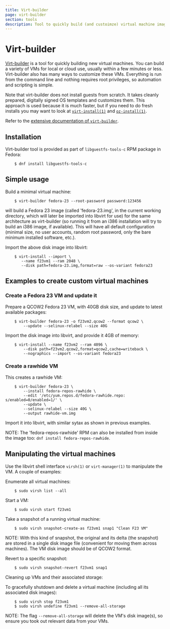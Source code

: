 ```yaml
---
title: Virt-builder
page: virt-builder
section: tools
description: Tool to quickly build (and custoimze) virtual machine images
---
```


# Virt-builder

[Virt-builder](http://libguestfs.org/virt-builder.1.html) is a tool for
quickly building new virtual machines. You can build a variety of VMs
for local or cloud use, usually within a few minutes or less.
Virt-builder also has many ways to customize these VMs. Everything is
run from the command line and nothing requires root privileges, so
automation and scripting is simple.

Note that virt-builder does not install guests from scratch. It takes
cleanly prepared, digitally signed OS templates and customizes them.
This approach is used because it is much faster, but if you need to do
fresh installs you may want to look at
[`virt-install(1)`](https://github.com/virt-manager/virt-manager/blob/master/man/virt-install.pod)
and
[`oz-install(1)`](https://github.com/clalancette/oz/wiki/oz-install).

Refer to the [extensive
documentation of `virt-builder`](http://libguestfs.org/virt-builder.1.html).

## Installation

Virt-builder tool is provided as part of `libguestfs-tools-c` RPM
package in Fedora:

```
    $ dnf install libguestfs-tools-c
```

## Simple usage

Build a minimal virtual machine:

```
    $ virt-builder fedora-23 --root-password password:123456
```

will build a Fedora 23 image (called 'fedora-23.img', in the current
working directory, which will later be imported into libvirt for use)
for the same architecture as virt-builder (so running it from an i386
installation will try to build an i386 image, if available).  This will
have all default configuration (minimal size, no user accounts, random
root password, only the bare minimum installed software, etc.).

Import the above disk image into libvirt:

```
    $ virt-install --import \
       --name f23vm1 --ram 2048 \
       --disk path=fedora-23.img,format=raw --os-variant fedora23
```

## Examples to create custom virtual machines

###  Create a Fedora 23 VM and update it

Prepare a QCOW2 Fedora 23 VM, with 40GB disk size, and update to latest
available packages:

```
    $ virt-builder fedora-23 -o f23vm2.qcow2 --format qcow2 \
        --update --selinux-relabel --size 40G
```

Import the disk image into libvirt, and provide it 4GB of memory:
```
    $ virt-install --name f23vm2 --ram 4096 \
        --disk path=f23vm2.qcow2,format=qcow2,cache=writeback \
        --nographics --import --os-variant fedora23
```

### Create a rawhide VM

This creates a rawhide VM:

```
    $ virt-builder fedora-23 \
        --install fedora-repos-rawhide \
        --edit '/etc/yum.repos.d/fedora-rawhide.repo: s/enabled=0/enabled=1/' \
        --update \
        --selinux-relabel --size 40G \
        --output rawhide-vm.img
```

Import it into libvirt, with similar sytax as shown in previous examples.

NOTE: The 'fedora-repos-rawhide' RPM can also be installed from
inside the image too: `dnf install fedora-repos-rawhide`.

## Manipulating the virtual machines

Use the libvirt shell interface `virsh(1)` or `virt-manager(1)` to
manipulate the VM.  A couple of examples:

Enumerate all virtual machines:

```
    $ sudo virsh list --all
```

Start a VM:

```
    $ sudo virsh start f23vm1
```

Take a snapshot of a running virtual machine:

```
    $ sudo virsh snapshot-create-as f23vm1 snap1 "Clean F23 VM"
```

NOTE: With this kind of snapshot, the original and its delta (the
snapshot) are stored in a single disk image file (convenient for moving
them across machines).  The VM disk image should be of QCOW2 format.

Revert to a specific snapshot:

```
    $ sudo virsh snapshot-revert f23vm1 snap1
```

Cleaning up VMs and their associated storage:

To gracefully shutdown and delete a virtual machine (including all its
associated disk images):

```
    $ sudo virsh stop f23vm1
    $ sudo virsh undefine f23vm1 --remove-all-storage
```

NOTE: The flag `--remove-all-storage` will delete the VM's disk image(s),
so ensure you took out relevant data from your VMs.
